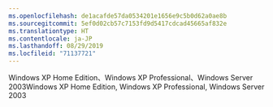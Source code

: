 ```yaml
---
ms.openlocfilehash: de1acafde57da0534201e1656e9c5b0d62a0ae8b
ms.sourcegitcommit: 5ef0d02cb57c7153fd9d5417cdcad45665af832e
ms.translationtype: HT
ms.contentlocale: ja-JP
ms.lasthandoff: 08/29/2019
ms.locfileid: "71137721"
---
```

<span data-ttu-id="c7c6b-101">Windows XP Home Edition、Windows XP Professional、Windows Server 2003</span><span class="sxs-lookup"><span data-stu-id="c7c6b-101">Windows XP Home Edition, Windows XP Professional, Windows Server 2003</span></span>